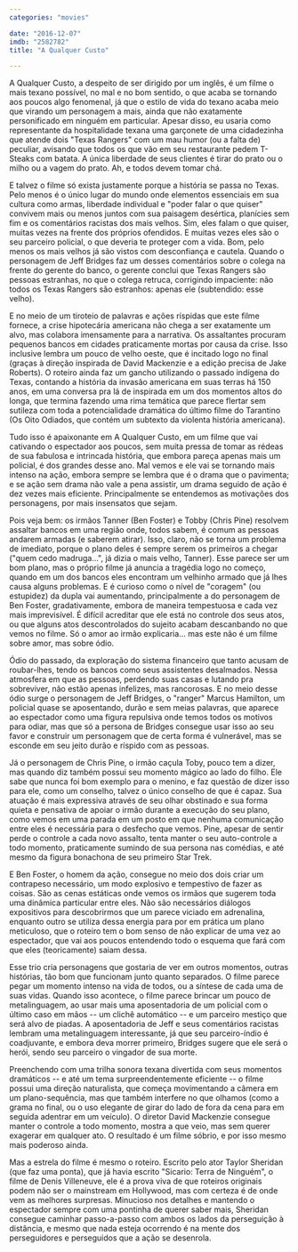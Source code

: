 ```yaml
---
categories: "movies"

date: "2016-12-07"
imdb: "2582782"
title: "A Qualquer Custo"

---
```

A Qualquer Custo, a despeito de ser dirigido por um inglês, é um filme o mais texano possível, no mal e no bom sentido, o que acaba se tornando aos poucos algo fenomenal, já que o estilo de vida do texano acaba meio que virando um personagem a mais, ainda que não exatamente personificado em ninguém em particular. Apesar disso, eu usaria como representante da hospitalidade texana uma garçonete de uma cidadezinha que atende dois "Texas Rangers" com um mau humor (ou a falta de) peculiar, avisando que todos os que vão em seu restaurante pedem T-Steaks com batata. A única liberdade de seus clientes é tirar do prato ou o milho ou a vagem do prato. Ah, e todos devem tomar chá.

E talvez o filme só exista justamente porque a história se passa no Texas. Pelo menos é o único lugar do mundo onde elementos essenciais em sua cultura como armas, liberdade individual e "poder falar o que quiser" convivem mais ou menos juntos com sua paisagem desértica, planícies sem fim e os comentários racistas dos mais velhos. Sim, eles falam o que quiser, muitas vezes na frente dos próprios ofendidos. E muitas vezes eles são o seu parceiro policial, o que deveria te proteger com a vida. Bom, pelo menos os mais velhos já são vistos com desconfiança e cautela. Quando o personagem de Jeff Bridges faz um desses comentários sobre o colega na frente do gerente do banco, o gerente conclui que Texas Rangers são pessoas estranhas, no que o colega retruca, corrigindo impaciente: não todos os Texas Rangers são estranhos: apenas ele (subtendido: esse velho).

E no meio de um tiroteio de palavras e ações ríspidas que este filme fornece, a crise hipotecária americana não chega a ser exatamente um alvo, mas colabora imensamente para a narrativa. Os assaltantes procuram pequenos bancos em cidades praticamente mortas por causa da crise. Isso inclusive lembra um pouco de velho oeste, que é incitado logo no final (graças à direção inspirada de David Mackenzie e a edição precisa de Jake Roberts). O roteiro ainda faz um gancho utilizando o passado indígena do Texas, contando a história da invasão americana em suas terras há 150 anos, em uma conversa pra lá de inspirada em um dos momentos altos do longa, que termina fazendo uma rima temática que parece flertar sem sutileza com toda a potencialidade dramática do último filme do Tarantino (Os Oito Odiados, que contém um subtexto da violenta história americana).

Tudo isso é apaixonante em A Qualquer Custo, em um filme que vai cativando o espectador aos poucos, sem muita pressa de tomar as rédeas de sua fabulosa e intrincada história, que embora pareça apenas mais um policial, é dos grandes desse ano. Mal vemos e ele vai se tornando mais intenso na ação, embora sempre se lembra que é o drama que o pavimenta; e se ação sem drama não vale a pena assistir, um drama seguido de ação é dez vezes mais eficiente. Principalmente se entendemos as motivações dos personagens, por mais insensatos que sejam.

Pois veja bem: os irmãos Tanner (Ben Foster) e Tobby (Chris Pine) resolvem assaltar bancos em uma região onde, todos sabem, é comum as pessoas andarem armadas (e saberem atirar). Isso, claro, não se torna um problema de imediato, porque o plano deles é sempre serem os primeiros a chegar ("quem cedo madruga...", já dizia o mais velho, Tanner). Esse parece ser um bom plano, mas o próprio filme já anuncia a tragédia logo no começo, quando em um dos bancos eles encontram um velhinho armado que já lhes causa alguns problemas. E é curioso como o nível de "coragem" (ou estupidez) da dupla vai aumentando, principalmente a do personagem de Ben Foster, gradativamente, embora de maneira tempestuosa e cada vez mais imprevisível. É difícil acreditar que ele está no controle dos seus atos, ou que alguns atos descontrolados do sujeito acabam descanbando no que vemos no filme. Só o amor ao irmão explicaria... mas este não é um filme sobre amor, mas sobre ódio.

Ódio do passado, da exploração do sistema financeiro que tanto acusam de roubar-lhes, tendo os bancos como seus assistentes desalmados. Nessa atmosfera em que as pessoas, perdendo suas casas e lutando pra sobreviver, não estão apenas infelizes, mas rancorosas. E no meio desse ódio surge o personagem de Jeff Bridges, o "ranger" Marcus Hamilton, um policial quase se aposentando, durão e sem meias palavras, que aparece ao espectador como uma figura repulsiva onde temos todos os motivos para odiar, mas que só a persona de Bridges consegue usar isso ao seu favor e construir um personagem que de certa forma é vulnerável, mas se esconde em seu jeito durão e ríspido com as pessoas.

Já o personagem de Chris Pine, o irmão caçula Toby, pouco tem a dizer, mas quando diz também possui seu momento mágico ao lado do filho. Ele sabe que nunca foi bom exemplo para o menino, e faz questão de dizer isso para ele, como um conselho, talvez o único conselho de que é capaz. Sua atuação é mais expressiva através de seu olhar obstinado e sua forma quieta e pensativa de apoiar o irmão durante a execução do seu plano, como vemos em uma parada em um posto em que nenhuma comunicação entre eles é necessária para o desfecho que vemos. Pine, apesar de sentir perde o controle a cada novo assalto, tenta manter o seu auto-controle a todo momento, praticamente sumindo de sua persona nas comédias, e até mesmo da figura bonachona de seu primeiro Star Trek.

E Ben Foster, o homem da ação, consegue no meio dos dois criar um contrapeso necessário, um modo explosivo e tempestivo de fazer as coisas. São as cenas estáticas onde vemos os irmãos que sugerem toda uma dinâmica particular entre eles. Não são necessários diálogos expositivos para descobrirmos que um parece viciado em adrenalina, enquanto outro se utiliza dessa energia para por em prática um plano meticuloso, que o roteiro tem o bom senso de não explicar de uma vez ao espectador, que vai aos poucos entendendo todo o esquema que fará com que eles (teoricamente) saiam dessa.

Esse trio cria personagens que gostaria de ver em outros momentos, outras histórias, tão bom que funcionam junto quanto separados. O filme parece pegar um momento intenso na vida de todos, ou a síntese de cada uma de suas vidas. Quando isso acontece, o filme parece brincar um pouco de metalinguagem, ao usar mais uma aposentadoria de um policial com o último caso em mãos -- um clichê automático -- e um parceiro mestiço que será alvo de piadas. A aposentadoria de Jeff e seus comentários racistas lembram uma metalinguagem interessante, já que seu parceiro-índio é coadjuvante, e embora deva morrer primeiro, Bridges sugere que ele será o herói, sendo seu parceiro o vingador de sua morte.

Preenchendo com uma trilha sonora texana divertida com seus momentos dramáticos -- e até um tema surpreendentemente eficiente -- o filme possui uma direção naturalista, que começa movimentando a câmera em um plano-sequência, mas que também interfere no que olhamos (como a grama no final, ou o uso elegante de girar do lado de fora da cena para em seguida adentrar em um veículo). O diretor David Mackenzie consegue manter o controle a todo momento, mostra a que veio, mas sem querer exagerar em qualquer ato. O resultado é um filme sóbrio, e por isso mesmo mais poderoso ainda.

Mas a estrela do filme é mesmo o roteiro. Escrito pelo ator Taylor Sheridan (que faz uma ponta), que já havia escrito "Sicario: Terra de Ninguém", o filme de Denis Villeneuve, ele é a prova viva de que roteiros originais podem não ser o mainstream em Hollywood, mas com certeza é de onde vem as melhores surpresas. Minucioso nos detalhes e mantendo o espectador sempre com uma pontinha de querer saber mais, Sheridan consegue caminhar passo-a-passo com ambos os lados da perseguição à distância, e mesmo que nada esteja ocorrendo é na mente dos perseguidores e perseguidos que a ação se desenrola.
